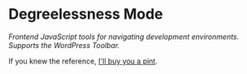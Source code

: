 Degreelessness Mode
===================

*Frontend JavaScript tools for navigating development environments. Supports the WordPress Toolbar.*

If you knew the reference, [I'll buy you a pint](mailto:jack@kingbrick.co.uk?subject=I%20know%20what%20deg%20mode%20is!&message=Buy%20me%20a%20drink.).
